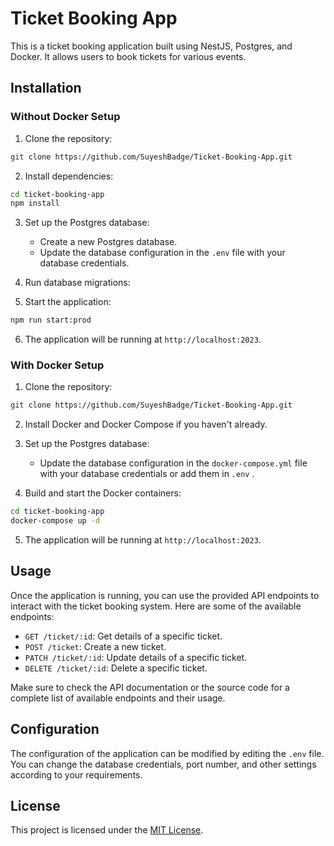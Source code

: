 # Ticket Booking App

This is a ticket booking application built using NestJS, Postgres, and Docker. It allows users to book tickets for various events.

## Installation

### Without Docker Setup

1. Clone the repository:

```bash
git clone https://github.com/SuyeshBadge/Ticket-Booking-App.git
```

2. Install dependencies:

```bash
cd ticket-booking-app
npm install
```

3. Set up the Postgres database:

   - Create a new Postgres database.
   - Update the database configuration in the `.env` file with your database credentials.

4. Run database migrations:

5. Start the application:

```bash
npm run start:prod
```

6. The application will be running at `http://localhost:2023`.

### With Docker Setup

1. Clone the repository:

```bash
git clone https://github.com/SuyeshBadge/Ticket-Booking-App.git
```

2. Install Docker and Docker Compose if you haven't already.

3. Set up the Postgres database:

   - Update the database configuration in the `docker-compose.yml` file with your database credentials or add them in `.env` .

4. Build and start the Docker containers:

```bash
cd ticket-booking-app
docker-compose up -d
```

5. The application will be running at `http://localhost:2023`.

## Usage

Once the application is running, you can use the provided API endpoints to interact with the ticket booking system. Here are some of the available endpoints:

- `GET /ticket/:id`: Get details of a specific ticket.
- `POST /ticket`: Create a new ticket.
- `PATCH /ticket/:id`: Update details of a specific ticket.
- `DELETE /ticket/:id`: Delete a specific ticket.

Make sure to check the API documentation or the source code for a complete list of available endpoints and their usage.

## Configuration

The configuration of the application can be modified by editing the `.env` file. You can change the database credentials, port number, and other settings according to your requirements.

## License

This project is licensed under the [MIT License](LICENSE).
